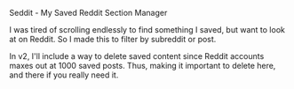 Seddit - My Saved Reddit Section Manager

I was tired of scrolling endlessly to find something I saved, but want to look at on Reddit. So I made this to filter by subreddit or post.

In v2, I'll include a way to delete saved content since Reddit accounts maxes out at 1000 saved posts. Thus, making it important to delete here, and there if you really need it.
